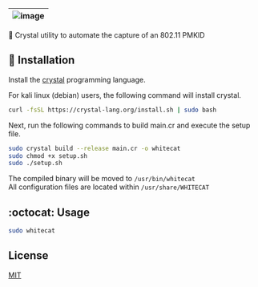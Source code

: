 | ![image](https://user-images.githubusercontent.com/63486672/114242139-05487480-9950-11eb-9fa5-f91d6ab18943.png) |
| :------: |
🔮 Crystal utility to automate the capture of an 802.11 PMKID

## 📝 Installation

Install the [crystal](https://crystal-lang.org/install/) programming language.

For kali linux (debian) users, the following command will install crystal.
```bash
curl -fsSL https://crystal-lang.org/install.sh | sudo bash
```
Next, run the following commands to build main.cr and execute the setup file.
```bash
sudo crystal build --release main.cr -o whitecat
sudo chmod +x setup.sh
sudo ./setup.sh
```

The compiled binary will be moved to `/usr/bin/whitecat`  
All configuration files are located within `/usr/share/WHITECAT`

## :octocat: Usage

```bash
sudo whitecat
```
## License
[MIT](https://choosealicense.com/licenses/mit/)

